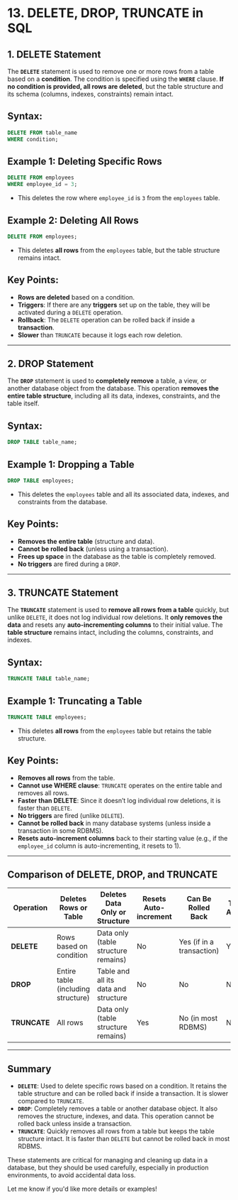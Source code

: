 
# **13. DELETE, DROP, TRUNCATE in SQL**

## **1. DELETE Statement**

The **`DELETE`** statement is used to remove one or more rows from a table based on a **condition**. The condition is specified using the **`WHERE`** clause. **If no condition is provided, all rows are deleted**, but the table structure and its schema (columns, indexes, constraints) remain intact.

## **Syntax**:

```sql
DELETE FROM table_name
WHERE condition;
```

## **Example 1: Deleting Specific Rows**

```sql
DELETE FROM employees
WHERE employee_id = 3;
```

* This deletes the row where `employee_id` is `3` from the `employees` table.

## **Example 2: Deleting All Rows**

```sql
DELETE FROM employees;
```

* This deletes **all rows** from the `employees` table, but the table structure remains intact.

## **Key Points**:

* **Rows are deleted** based on a condition.
* **Triggers**: If there are any **triggers** set up on the table, they will be activated during a `DELETE` operation.
* **Rollback**: The `DELETE` operation can be rolled back if inside a **transaction**.
* **Slower** than `TRUNCATE` because it logs each row deletion.

---

## **2. DROP Statement**

The **`DROP`** statement is used to **completely remove** a table, a view, or another database object from the database. This operation **removes the entire table structure**, including all its data, indexes, constraints, and the table itself.

## **Syntax**:

```sql
DROP TABLE table_name;
```

## **Example 1: Dropping a Table**

```sql
DROP TABLE employees;
```

* This deletes the `employees` table and all its associated data, indexes, and constraints from the database.

## **Key Points**:

* **Removes the entire table** (structure and data).
* **Cannot be rolled back** (unless using a transaction).
* **Frees up space** in the database as the table is completely removed.
* **No triggers** are fired during a `DROP`.

---

## **3. TRUNCATE Statement**

The **`TRUNCATE`** statement is used to **remove all rows from a table** quickly, but unlike `DELETE`, it does not log individual row deletions. It **only removes the data** and resets any **auto-incrementing columns** to their initial value. The **table structure** remains intact, including the columns, constraints, and indexes.

## **Syntax**:

```sql
TRUNCATE TABLE table_name;
```

## **Example 1: Truncating a Table**

```sql
TRUNCATE TABLE employees;
```

* This deletes **all rows** from the `employees` table but retains the table structure.

## **Key Points**:

* **Removes all rows** from the table.
* **Cannot use WHERE clause**: `TRUNCATE` operates on the entire table and removes all rows.
* **Faster than DELETE**: Since it doesn’t log individual row deletions, it is faster than `DELETE`.
* **No triggers** are fired (unlike `DELETE`).
* **Cannot be rolled back** in many database systems (unless inside a transaction in some RDBMS).
* **Resets auto-increment columns** back to their starting value (e.g., if the `employee_id` column is auto-incrementing, it resets to 1).

---

## **Comparison of DELETE, DROP, and TRUNCATE**

| **Operation** | **Deletes Rows or Table**          | **Deletes Data Only or Structure**   | **Resets Auto-increment** | **Can Be Rolled Back**    | **Triggers Activated** | **Performance**                |
| ------------- | ---------------------------------- | ------------------------------------ | ------------------------- | ------------------------- | ---------------------- | ------------------------------ |
| **DELETE**    | Rows based on condition            | Data only (table structure remains)  | No                        | Yes (if in a transaction) | Yes                    | Slower (row-by-row deletion)   |
| **DROP**      | Entire table (including structure) | Table and all its data and structure | No                        | No                        | No                     | Fast (table is removed)        |
| **TRUNCATE**  | All rows                           | Data only (table structure remains)  | Yes                       | No (in most RDBMS)        | No                     | Faster (no row-by-row logging) |

---

## **Summary**

* **`DELETE`**: Used to delete specific rows based on a condition. It retains the table structure and can be rolled back if inside a transaction. It is slower compared to `TRUNCATE`.
* **`DROP`**: Completely removes a table or another database object. It also removes the structure, indexes, and data. This operation cannot be rolled back unless inside a transaction.
* **`TRUNCATE`**: Quickly removes all rows from a table but keeps the table structure intact. It is faster than `DELETE` but cannot be rolled back in most RDBMS.

These statements are critical for managing and cleaning up data in a database, but they should be used carefully, especially in production environments, to avoid accidental data loss.

Let me know if you'd like more details or examples!
